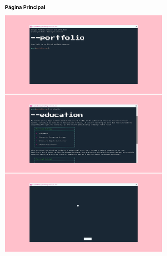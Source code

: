 ### Página Principal
![Homepage](screenshots/homepage.JPG)
![Education](screenshots/education.JPG)
![Pong Game](screenshots/pong_game.JPG)